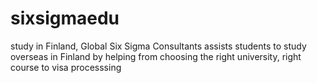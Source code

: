 # sixsigmaedu
study in Finland, Global Six Sigma Consultants assists students to study overseas in Finland by helping from choosing the right university, right course to visa processsing
